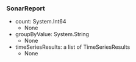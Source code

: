 ### SonarReport
- count: System.Int64
  - None
- groupByValue: System.String
  - None
- timeSeriesResults: a list of TimeSeriesResults
  - None

